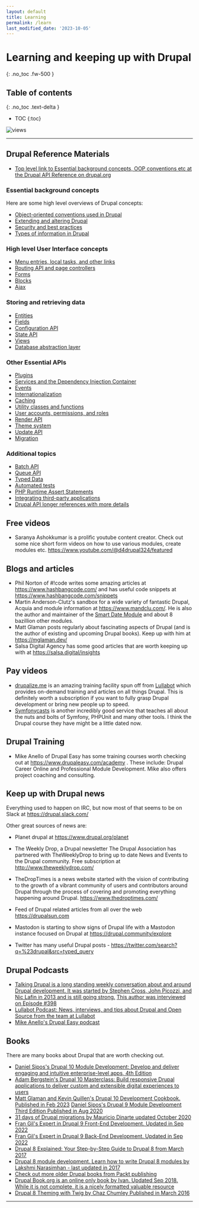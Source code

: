 ```yaml
---
layout: default
title: Learning
permalink: /learn
last_modified_date: '2023-10-05'
---
```


# Learning and keeping up with Drupal
{: .no_toc .fw-500 }

## Table of contents
{: .no_toc .text-delta }

- TOC
{:toc}

![views](https://api.visitor.plantree.me/visitor-badge/pv?label=views&color=informational&namespace=d9book&key=learn.md)

---

## Drupal Reference Materials
- [Top level link to Essential background concepts, OOP conventions etc at the Drupal API Reference on drupal.org](https://api.drupal.org/api/drupal/10)



### Essential background concepts
Here are some high level overviews of Drupal concepts:
- [Object-oriented conventions used in Drupal](https://api.drupal.org/api/drupal/core%21core.api.php/group/oo_conventions/10)
- [Extending and altering Drupal](https://api.drupal.org/api/drupal/core%21core.api.php/group/extending/10)
- [Security and best practices](https://api.drupal.org/api/drupal/core%21core.api.php/group/best_practices/10)
- [Types of information in Drupal](https://api.drupal.org/api/drupal/core%21core.api.php/group/info_types/10)

### High level User Interface concepts
- [Menu entries, local tasks, and other links](https://api.drupal.org/api/drupal/core%21lib%21Drupal%21Core%21Menu%21menu.api.php/group/menu/10)
- [Routing API and page controllers](https://api.drupal.org/api/drupal/core%21lib%21Drupal%21Core%21Routing%21routing.api.php/group/routing/10)
- [Forms](https://api.drupal.org/api/drupal/core%21core.api.php/group/form_api/10)
- [Blocks](https://api.drupal.org/api/drupal/core%21modules%21block%21block.api.php/group/block_api/10)
- [Ajax](https://api.drupal.org/api/drupal/core%21core.api.php/group/ajax/10)

### Storing and retrieving data
- [Entities](https://api.drupal.org/api/drupal/core%21lib%21Drupal%21Core%21Entity%21entity.api.php/group/entity_api/10)
- [Fields](https://api.drupal.org/api/drupal/core%21modules%21field%21field.module/group/field/10)
- [Configuration API](https://api.drupal.org/api/drupal/core%21core.api.php/group/config_api/10)
- [State API](https://api.drupal.org/api/drupal/core%21core.api.php/group/state_api/10)
- [Views](https://api.drupal.org/api/drupal/core%21modules%21views%21views.api.php/group/views_overview/10)
- [Database abstraction layer](https://api.drupal.org/api/drupal/core%21lib%21Drupal%21Core%21Database%21database.api.php/group/database/10)

### Other Essential APIs
- [Plugins](https://api.drupal.org/api/drupal/core%21core.api.php/group/plugin_api/10)
- [Services and the Dependency Injection Container](https://api.drupal.org/api/drupal/core%21core.api.php/group/container/10)
- [Events](https://api.drupal.org/api/drupal/core%21core.api.php/group/events/10)
- [Internationalization](https://api.drupal.org/api/drupal/core%21lib%21Drupal%21Core%21Language%21language.api.php/group/i18n/10)
- [Caching](https://api.drupal.org/api/drupal/core%21core.api.php/group/cache/10)
- [Utility classes and functions](https://api.drupal.org/api/drupal/core%21core.api.php/group/utility/10)
- [User accounts, permissions, and roles](https://api.drupal.org/api/drupal/core%21core.api.php/group/user_api/10)
- [Render API](https://api.drupal.org/api/drupal/core%21lib%21Drupal%21Core%21Render%21theme.api.php/group/theme_render/10)
- [Theme system](https://api.drupal.org/api/drupal/core%21lib%21Drupal%21Core%21Render%21theme.api.php/group/themeable/10)
- [Update API](https://api.drupal.org/api/drupal/core%21lib%21Drupal%21Core%21Extension%21module.api.php/group/update_api/10)
- [Migration](https://api.drupal.org/api/drupal/core%21modules%21migrate%21migrate.api.php/group/migration/10)

### Additional topics
- [Batch API](https://api.drupal.org/api/drupal/core%21includes%21form.inc/group/batch/10)
- [Queue API](https://api.drupal.org/api/drupal/core%21core.api.php/group/queue/10)
- [Typed Data](https://api.drupal.org/api/drupal/core%21core.api.php/group/typed_data/10)
- [Automated tests](https://api.drupal.org/api/drupal/core%21core.api.php/group/testing/10)
- [PHP Runtime Assert Statements](https://api.drupal.org/api/drupal/core%21core.api.php/group/php_assert/10)
- [Integrating third-party applications](https://api.drupal.org/api/drupal/core%21core.api.php/group/third_party/10)
- [Drupal API longer references with more details](https://www.drupal.org/docs/drupal-apis)


## Free videos

* Saranya Ashokkumar is a prolific youtube content creator.  Check out some nice short form videos on how to use various modules, create modules etc. <https://www.youtube.com/@d4drupal324/featured>


## Blogs and articles

* Phil Norton of #!code writes some amazing articles at <https://www.hashbangcode.com/> and has useful code snippets at <https://www.hashbangcode.com/snippets>
* Martin Anderson-Clutz's sandbox for a wide variety of fantastic Drupal, Acquia and module information at <https://www.mandclu.com/>. He is also the author and maintainer of the <a href="https://www.drupal.org/project/smart_date">Smart Date Module</a> and about 8 bazillion other modules.
* Matt Glaman posts regularly about fascinating aspects of Drupal (and is the author of existing and upcoming Drupal books).  Keep up with him at <https://mglaman.dev/>
* Salsa Digital Agency has some good articles that are worth keeping up with at <https://salsa.digital/insights>

## Pay videos

* [drupalize.me](https://drupalize.me/) is an amazing training facility spun off from [Lullabot](https://www.lullabot.com/) which provides on-demand training and articles on all things Drupal.  This is definitely worth a subscription if you want to fully grasp Drupal development or bring new people up to speed.
* [Symfonycasts](https://symfonycasts.com/) is another incredibly good service that teaches all about the nuts and bolts of Symfony, PHPUnit and many other tools.  I think the Drupal course they have might be a little dated now.


## Drupal Training
* Mike Anello of Drupal Easy has some training courses worth checking out at <https://www.drupaleasy.com/academy> . These include: Drupal Career Online and Professional Module Development.  Mike also offers project coaching and consulting.


## Keep up with Drupal news

Everything used to happen on IRC, but now most of that seems to be on Slack at <https://drupal.slack.com/>

Other great sources of news are:

* Planet drupal at <https://www.drupal.org/planet>

* The Weekly Drop, a Drupal newsletter The Drupal Association has partnered with TheWeeklyDrop to bring up to date News and Events to the Drupal community. Free subscription at <http://www.theweeklydrop.com/>

* TheDropTimes is a news website started with the vision of contributing to the growth of a vibrant community of users and contributors around Drupal through the process of covering and promoting everything happening around Drupal. <https://www.thedroptimes.com/>

* Feed of Drupal related articles from all over the web <https://drupalsun.com>

* Mastodon is starting to show signs of Drupal life with a Mastodon instance focused on Drupal at <https://drupal.community/explore>

* Twitter has many useful Drupal posts - <https://twitter.com/search?q=%23drupal&src=typed_query>

## Drupal Podcasts

- [Talking Drupal is a long standing weekly conversation about and around Drupal development. It was started by Stephen Cross, John Picozzi, and Nic Lafin in 2013 and is still going strong.](https://www.talkingdrupal.com) [This author was interviewed on Episode #398](https://www.talkingdrupal.com/398)
- [Lullabot Podcast: News, interviews, and tips about Drupal and Open Source from the team at Lullabot](https://www.lullabot.com/podcasts/lullabot-podcast)
- [Mike Anello's Drupal Easy podcast](https://www.drupaleasy.com/podcast)


## Books
There are many books about Drupal that are worth checking out.
- [Daniel Sipos's Drupal 10 Module Development: Develop and deliver engaging and intuitive enterprise-level apps, 4th Edition](https://www.packtpub.com/product/drupal-10-module-development-fourth-edition/9781837631803)
- [Adam Bergstein's Drupal 10 Masterclass: Build responsive Drupal applications to deliver custom and extensible digital experiences to users](https://www.amazon.com/Drupal-Masterclass-responsive-applications-experiences-ebook/dp/B0BNNS7JCM/ref=d_pd_sbs_vft_none_sccl_1_1/146-2345249-6494660)
- [Matt Glaman and Kevin Quillen's Drupal 10 Development Cookbook. Published in Feb 2023](https://www.packtpub.com/product/drupal-10-development-cookbook-third-edition/9781803234960)
[Daniel Sipos's Drupal 9 Module Development Third Edition Published in Aug 2020](https://www.packtpub.com/product/drupal-9-module-development-third-edition/9781800204621)
- [31 days of Drupal migrations by Mauricio Dinarte updated October 2020](https://leanpub.com/31-days-of-drupal-migrations)
- [Fran Gil's Expert in Drupal 9 Front-End Development. Updated in Sep 2022](https://www.forcontu.com/en/books/expert-in-drupal-9-front-end-development)
- [Fran Gil's Expert in Drupal 9 Back-End Development. Updated in Sep 2022](https://www.forcontu.com/en/books/expert-in-drupal-9-back-end-development)
- [Drupal 8 Explained: Your Step-by-Step Guide to Drupal 8 from March 2017](https://www.amazon.com/Drupal-Explained-Step-Step-Guide/dp/152099026X/ref=as_li_ss_tl)
- [Drupal 8 module development. Learn how to write Drupal 8 modules by Lakshmi Narasimhan - last updated in 2017 ](https://leanpub.com/drupal8book)
- [Check out more older Drupal books from Packt publishing](https://subscription.packtpub.com/search?query=Drupal)
- [Drupal Book.org is an online only book by Ivan.  Updated Sep 2018. While it is not complete, it is a nicely formatted valuable resource](https://drupalbook.org/)
- [Drupal 8 Theming with Twig by Chaz Chumley Published in March 2016](https://www.amazon.com/Drupal-Theming-Twig-Chaz-Chumley-ebook/dp/B014FU8REQ/ref=sr_1_2?crid=2M686L02NP5EO&keywords=Drupal+8+explained+step+by+step&qid=1691329119&s=books&sprefix=drupal+8+explained+step+by+step%2Cstripbooks%2C105&sr=1-2)

---

<script src="https://giscus.app/client.js"
        data-repo="selwynpolit/d9book"
        data-repo-id="MDEwOlJlcG9zaXRvcnkzMjUxNTQ1Nzg="
        data-category="Q&A"
        data-category-id="MDE4OkRpc2N1c3Npb25DYXRlZ29yeTMyMjY2NDE4"
        data-mapping="title"
        data-strict="0"
        data-reactions-enabled="1"
        data-emit-metadata="0"
        data-input-position="bottom"
        data-theme="preferred_color_scheme"
        data-lang="en"
        crossorigin="anonymous"
        async>
</script>
